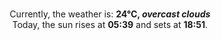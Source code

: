 <p  align="center"><br/>Currently, the weather is: <b> 24°C, <i>overcast clouds</i></b></br>Today, the sun rises at <b>05:39</b> and sets at <b>18:51</b>.</p>